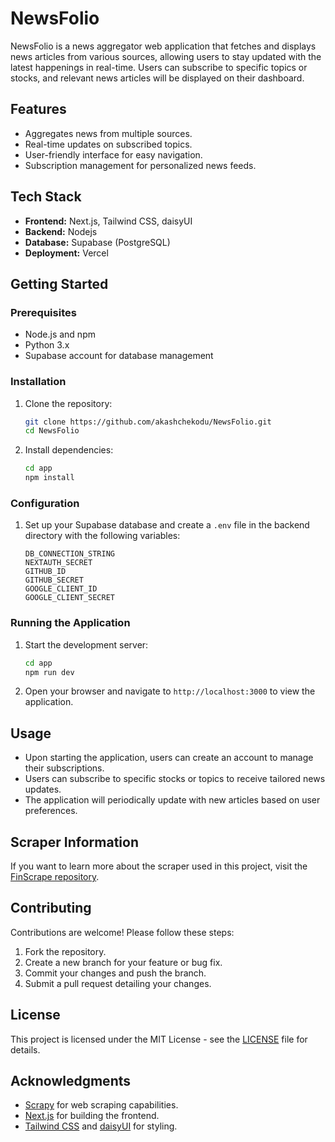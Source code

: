 # NewsFolio

NewsFolio is a news aggregator web application that fetches and displays news articles from various sources, allowing users to stay updated with the latest happenings in real-time. Users can subscribe to specific topics or stocks, and relevant news articles will be displayed on their dashboard.

## Features

- Aggregates news from multiple sources.
- Real-time updates on subscribed topics.
- User-friendly interface for easy navigation.
- Subscription management for personalized news feeds.

## Tech Stack

- **Frontend:** Next.js, Tailwind CSS, daisyUI
- **Backend:** Nodejs
- **Database:** Supabase (PostgreSQL)
- **Deployment:** Vercel

## Getting Started

### Prerequisites

- Node.js and npm
- Python 3.x
- Supabase account for database management

### Installation

1. Clone the repository:

   ```bash
   git clone https://github.com/akashchekodu/NewsFolio.git
   cd NewsFolio
   ```

2. Install dependencies:

   ```bash
   cd app
   npm install
   ```

### Configuration

1. Set up your Supabase database and create a `.env` file in the backend directory with the following variables:

   ```env
   DB_CONNECTION_STRING
   NEXTAUTH_SECRET
   GITHUB_ID
   GITHUB_SECRET
   GOOGLE_CLIENT_ID
   GOOGLE_CLIENT_SECRET
   ```

### Running the Application

1. Start the development server:

   ```bash
   cd app
   npm run dev
   ```

2. Open your browser and navigate to `http://localhost:3000` to view the application.

## Usage

- Upon starting the application, users can create an account to manage their subscriptions.
- Users can subscribe to specific stocks or topics to receive tailored news updates.
- The application will periodically update with new articles based on user preferences.

## Scraper Information

If you want to learn more about the scraper used in this project, visit the [FinScrape repository](https://github.com/akashchekodu/FinScrape).

## Contributing

Contributions are welcome! Please follow these steps:

1. Fork the repository.
2. Create a new branch for your feature or bug fix.
3. Commit your changes and push the branch.
4. Submit a pull request detailing your changes.

## License

This project is licensed under the MIT License - see the [LICENSE](LICENSE) file for details.

## Acknowledgments

- [Scrapy](https://scrapy.org/) for web scraping capabilities.
- [Next.js](https://nextjs.org/) for building the frontend.
- [Tailwind CSS](https://tailwindcss.com/) and [daisyUI](https://daisyui.com/) for styling.
